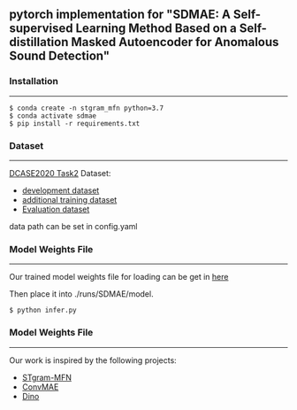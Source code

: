 ## pytorch implementation for "SDMAE: A Self-supervised Learning Method Based on a Self-distillation Masked Autoencoder for Anomalous Sound Detection"

### Installation
---
```shell
$ conda create -n stgram_mfn python=3.7
$ conda activate sdmae
$ pip install -r requirements.txt
```

### Dataset
---
[DCASE2020 Task2](https://dcase.community/challenge2020/task-unsupervised-detection-of-anomalous-sounds) Dataset: 
+ [development dataset](https://zenodo.org/record/3678171)
+ [additional training dataset](https://zenodo.org/record/3727685)
+ [Evaluation dataset](https://zenodo.org/record/3841772)

data path can be set in config.yaml


### Model Weights File
---
Our trained model weights file for loading can be get in [here](https://pan.baidu.com/s/1S2nuGVpvs_B6wq33OjuAtw?pwd=1111)

Then place it into ./runs/SDMAE/model.
```shell
$ python infer.py
```
### Model Weights File
---
Our work is inspired by the following projects:
+ [STgram-MFN](https://github.com/liuyoude/STgram-MFN)
+ [ConvMAE](https://github.com/Alpha-VL/ConvMAE)
+ [Dino](https://github.com/facebookresearch/dino)

